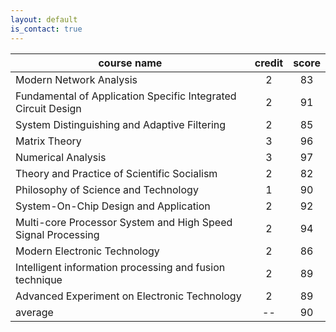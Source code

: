 ```yaml
---
layout: default
is_contact: true
---
```


|course name                                                       |credit | score |
|------------------------------------------------------------------|:-----:|:-----:|
|Modern Network Analysis                                           |2      |83     |
|Fundamental of Application Specific Integrated Circuit Design     |2      |91     |
|System Distinguishing and Adaptive Filtering                      |2      |85     |
|Matrix Theory                                                     |3      |96     |
|Numerical Analysis                                                |3      |97     |
|Theory and Practice of Scientific Socialism                       |2      |82     |
|Philosophy of Science and Technology                              |1      |90     |
|System-On-Chip Design and Application                             |2      |92     |
|Multi-core Processor System and High Speed Signal Processing      |2      |94     |
|Modern Electronic Technology                                      |2      |86     |
|Intelligent information processing and fusion technique           |2      |89     |
|Advanced Experiment on Electronic Technology                      |2      |89     |
|average                                                           |--     |90     |
